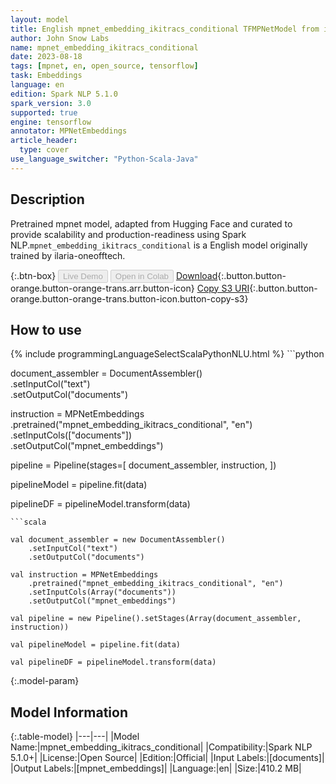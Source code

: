 ```yaml
---
layout: model
title: English mpnet_embedding_ikitracs_conditional TFMPNetModel from ilaria-oneofftech
author: John Snow Labs
name: mpnet_embedding_ikitracs_conditional
date: 2023-08-18
tags: [mpnet, en, open_source, tensorflow]
task: Embeddings
language: en
edition: Spark NLP 5.1.0
spark_version: 3.0
supported: true
engine: tensorflow
annotator: MPNetEmbeddings
article_header:
  type: cover
use_language_switcher: "Python-Scala-Java"
---
```


## Description

Pretrained mpnet  model, adapted from Hugging Face and curated to provide scalability and production-readiness using Spark NLP.`mpnet_embedding_ikitracs_conditional` is a English model originally trained by ilaria-oneofftech.

{:.btn-box}
<button class="button button-orange" disabled>Live Demo</button>
<button class="button button-orange" disabled>Open in Colab</button>
[Download](https://s3.amazonaws.com/auxdata.johnsnowlabs.com/public/models/mpnet_embedding_ikitracs_conditional_en_5.1.0_3.0_1692376423487.zip){:.button.button-orange.button-orange-trans.arr.button-icon}
[Copy S3 URI](s3://auxdata.johnsnowlabs.com/public/models/mpnet_embedding_ikitracs_conditional_en_5.1.0_3.0_1692376423487.zip){:.button.button-orange.button-orange-trans.button-icon.button-copy-s3}

## How to use



<div class="tabs-box" markdown="1">
{% include programmingLanguageSelectScalaPythonNLU.html %}
```python

document_assembler = DocumentAssembler() \
    .setInputCol("text") \
    .setOutputCol("documents")

instruction = MPNetEmbeddings \
    .pretrained("mpnet_embedding_ikitracs_conditional", "en")\
    .setInputCols(["documents"]) \
    .setOutputCol("mpnet_embeddings")

pipeline = Pipeline(stages=[
  document_assembler,
  instruction,
])

pipelineModel = pipeline.fit(data)

pipelineDF = pipelineModel.transform(data)
```
```scala

val document_assembler = new DocumentAssembler()
    .setInputCol("text") 
    .setOutputCol("documents")

val instruction = MPNetEmbeddings
    .pretrained("mpnet_embedding_ikitracs_conditional", "en")
    .setInputCols(Array("documents")) 
    .setOutputCol("mpnet_embeddings") 

val pipeline = new Pipeline().setStages(Array(document_assembler, instruction))

val pipelineModel = pipeline.fit(data)

val pipelineDF = pipelineModel.transform(data)

```
</div>

{:.model-param}
## Model Information

{:.table-model}
|---|---|
|Model Name:|mpnet_embedding_ikitracs_conditional|
|Compatibility:|Spark NLP 5.1.0+|
|License:|Open Source|
|Edition:|Official|
|Input Labels:|[documents]|
|Output Labels:|[mpnet_embeddings]|
|Language:|en|
|Size:|410.2 MB|